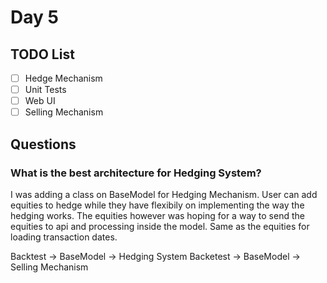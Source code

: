 # Day 5
## TODO List
- [ ] Hedge Mechanism
- [ ] Unit Tests
- [ ] Web UI
- [ ] Selling Mechanism
## Questions
### What is the best architecture for Hedging System?
I was adding a class on BaseModel for Hedging Mechanism.
User can add equities to hedge while they have flexibily on implementing the way the hedging works.
The equities however was hoping for a way to send the equities to api and processing inside the model.
Same as the equities for loading transaction dates.

Backtest -> BaseModel -> Hedging System
Backetest -> BaseModel -> Selling Mechanism